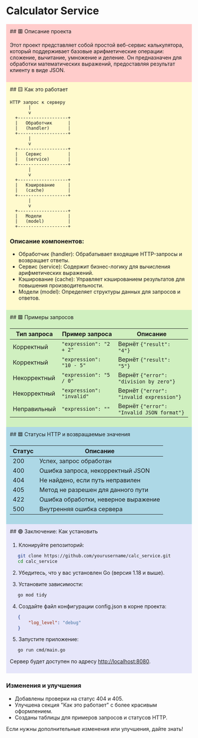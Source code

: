 # Calculator Service

<div style="background-color: #ffcccb; padding: 10px;">
## 🟥 Описание проекта

Этот проект представляет собой простой веб-сервис калькулятора, который поддерживает базовые арифметические операции: сложение, вычитание, умножение и деление. Он предназначен для обработки математических выражений, предоставляя результат клиенту в виде JSON.
</div>

<div style="background-color: #fffacd; padding: 10px;">
## 🟨 Как это работает

```
HTTP запрос к серверу
       |
       v
  +-------------------+
  |   Обработчик      |
  |   (handler)       |
  +-------------------+
       |
       v
  +-------------------+
  |   Сервис          |
  |   (service)       |
  +-------------------+
       |
       v
  +-------------------+
  |   Кэширование     |
  |   (cache)         |
  +-------------------+
       |
       v
  +-------------------+
  |   Модели          |
  |   (model)         |
  +-------------------+
```

### Описание компонентов:
- Обработчик (handler): Обрабатывает входящие HTTP-запросы и возвращает ответы.
- Сервис (service): Содержит бизнес-логику для вычисления арифметических выражений.
- Кэширование (cache): Управляет кэшированием результатов для повышения производительности.
- Модели (model): Определяет структуры данных для запросов и ответов.
</div>

<div style="background-color: #d0f0c0; padding: 10px;">
## 🟩 Примеры запросов

| Тип запроса              | Пример запроса         | Описание                               |
|-------------------------|-----------------------|----------------------------------------|
| Корректный              | `"expression": "2 + 2"` | Вернёт `{"result": "4"}`              |
| Корректный              | `"expression": "10 - 5"` | Вернёт `{"result": "5"}`              |
| Некорректный            | `"expression": "5 / 0"`  | Вернёт `{"error": "division by zero"}` |
| Некорректный            | `"expression": "invalid"` | Вернёт `{"error": "invalid expression"}` |
| Неправильный            | `"expression": ""`     | Вернёт `{"error": "Invalid JSON format"}` |
</div>

<div style="background-color: #add8e6; padding: 10px;">
## 🟦 Статусы HTTP и возвращаемые значения

| Статус | Описание                                     |
|--------|----------------------------------------------|
| 200    | Успех, запрос обработан                     |
| 400    | Ошибка запроса, некорректный JSON          |
| 404    | Не найдено, если путь неправилен            |
| 405    | Метод не разрешен для данного пути         |
| 422    | Ошибка обработки, неверное выражение        |
| 500    | Внутренняя ошибка сервера                   |
</div>

<div style="background-color: #e6e6fa; padding: 10px;">
## 🟣 Заключение: Как установить

1. Клонируйте репозиторий:
   
```bash
   git clone https://github.com/yourusername/calc_service.git
   cd calc_service
```
   
2. Убедитесь, что у вас установлен Go (версия 1.18 и выше).

3. Установите зависимости:
   
```bash
   go mod tidy
```

4. Создайте файл конфигурации config.json в корне проекта:

```json
   {
       "log_level": "debug"
   }
```
   
5. Запустите приложение:

```bash
   go run cmd/main.go
```
   
Сервер будет доступен по адресу [http://localhost:8080](http://localhost:8080).
</div>


### Изменения и улучшения
- Добавлены проверки на статус 404 и 405.
- Улучшена секция "Как это работает" с более красивым оформлением.
- Созданы таблицы для примеров запросов и статусов HTTP. 

Если нужны дополнительные изменения или улучшения, дайте знать!